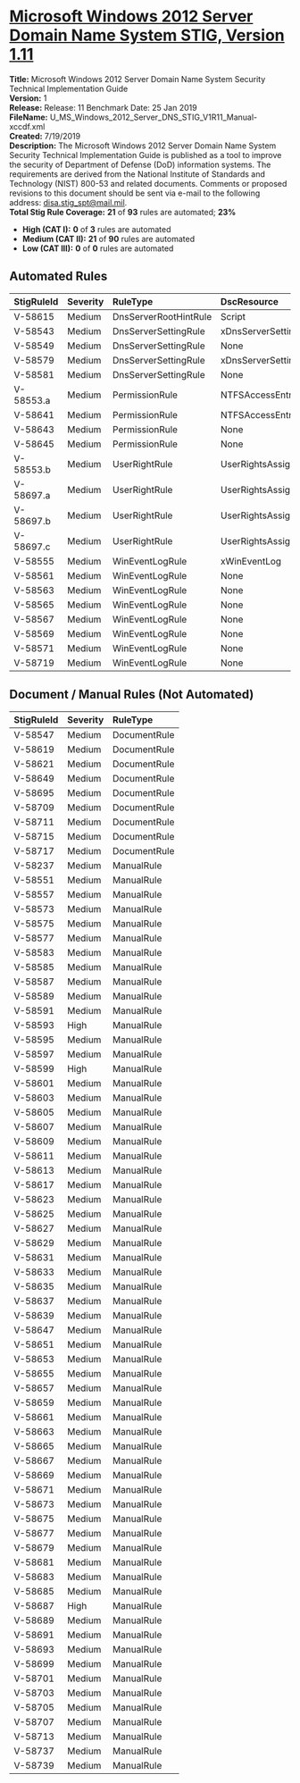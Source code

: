 # [Microsoft Windows 2012 Server Domain Name System STIG, Version 1.11](https://github.com/Microsoft/PowerStig/wiki/WindowsDnsServer-2012R2-1.11)

**Title:** Microsoft Windows 2012 Server Domain Name System Security Technical Implementation Guide  
**Version:** 1  
**Release:** Release: 11 Benchmark Date: 25 Jan 2019  
**FileName:** U_MS_Windows_2012_Server_DNS_STIG_V1R11_Manual-xccdf.xml  
**Created:** 7/19/2019  
**Description:** The Microsoft Windows 2012 Server Domain Name System Security Technical Implementation Guide is published as a tool to improve the security of Department of Defense (DoD) information systems. The requirements are derived from the National Institute of Standards and Technology (NIST) 800-53 and related documents. Comments or proposed revisions to this document should be sent via e-mail to the following address: disa.stig_spt@mail.mil.  
**Total Stig Rule Coverage:** **21** of **93** rules are automated; **23%**

* **High (CAT I):** **0** of **3** rules are automated
* **Medium (CAT II):** **21** of **90** rules are automated
* **Low (CAT III):** **0** of **0** rules are automated

## Automated Rules

| StigRuleId | Severity | RuleType | DscResource | DuplicateOf |
| :---- | :---- | :---- | :---- | :---- |
| V-58615 | Medium | DnsServerRootHintRule | Script |  |
| V-58543 | Medium | DnsServerSettingRule | xDnsServerSetting |  |
| V-58549 | Medium | DnsServerSettingRule | None | V-58543 |
| V-58579 | Medium | DnsServerSettingRule | xDnsServerSetting |  |
| V-58581 | Medium | DnsServerSettingRule | None | V-58579 |
| V-58553.a | Medium | PermissionRule | NTFSAccessEntry |  |
| V-58641 | Medium | PermissionRule | NTFSAccessEntry |  |
| V-58643 | Medium | PermissionRule | None | V-58641 |
| V-58645 | Medium | PermissionRule | None | V-58641 |
| V-58553.b | Medium | UserRightRule | UserRightsAssignment |  |
| V-58697.a | Medium | UserRightRule | UserRightsAssignment |  |
| V-58697.b | Medium | UserRightRule | UserRightsAssignment |  |
| V-58697.c | Medium | UserRightRule | UserRightsAssignment |  |
| V-58555 | Medium | WinEventLogRule | xWinEventLog |  |
| V-58561 | Medium | WinEventLogRule | None | V-58555 |
| V-58563 | Medium | WinEventLogRule | None | V-58555 |
| V-58565 | Medium | WinEventLogRule | None | V-58555 |
| V-58567 | Medium | WinEventLogRule | None | V-58555 |
| V-58569 | Medium | WinEventLogRule | None | V-58555 |
| V-58571 | Medium | WinEventLogRule | None | V-58555 |
| V-58719 | Medium | WinEventLogRule | None | V-58555 |

## Document / Manual Rules (Not Automated)

| StigRuleId | Severity | RuleType |
| :---- | :---- | :---- |
| V-58547 | Medium | DocumentRule |
| V-58619 | Medium | DocumentRule |
| V-58621 | Medium | DocumentRule |
| V-58649 | Medium | DocumentRule |
| V-58695 | Medium | DocumentRule |
| V-58709 | Medium | DocumentRule |
| V-58711 | Medium | DocumentRule |
| V-58715 | Medium | DocumentRule |
| V-58717 | Medium | DocumentRule |
| V-58237 | Medium | ManualRule |
| V-58551 | Medium | ManualRule |
| V-58557 | Medium | ManualRule |
| V-58573 | Medium | ManualRule |
| V-58575 | Medium | ManualRule |
| V-58577 | Medium | ManualRule |
| V-58583 | Medium | ManualRule |
| V-58585 | Medium | ManualRule |
| V-58587 | Medium | ManualRule |
| V-58589 | Medium | ManualRule |
| V-58591 | Medium | ManualRule |
| V-58593 | High | ManualRule |
| V-58595 | Medium | ManualRule |
| V-58597 | Medium | ManualRule |
| V-58599 | High | ManualRule |
| V-58601 | Medium | ManualRule |
| V-58603 | Medium | ManualRule |
| V-58605 | Medium | ManualRule |
| V-58607 | Medium | ManualRule |
| V-58609 | Medium | ManualRule |
| V-58611 | Medium | ManualRule |
| V-58613 | Medium | ManualRule |
| V-58617 | Medium | ManualRule |
| V-58623 | Medium | ManualRule |
| V-58625 | Medium | ManualRule |
| V-58627 | Medium | ManualRule |
| V-58629 | Medium | ManualRule |
| V-58631 | Medium | ManualRule |
| V-58633 | Medium | ManualRule |
| V-58635 | Medium | ManualRule |
| V-58637 | Medium | ManualRule |
| V-58639 | Medium | ManualRule |
| V-58647 | Medium | ManualRule |
| V-58651 | Medium | ManualRule |
| V-58653 | Medium | ManualRule |
| V-58655 | Medium | ManualRule |
| V-58657 | Medium | ManualRule |
| V-58659 | Medium | ManualRule |
| V-58661 | Medium | ManualRule |
| V-58663 | Medium | ManualRule |
| V-58665 | Medium | ManualRule |
| V-58667 | Medium | ManualRule |
| V-58669 | Medium | ManualRule |
| V-58671 | Medium | ManualRule |
| V-58673 | Medium | ManualRule |
| V-58675 | Medium | ManualRule |
| V-58677 | Medium | ManualRule |
| V-58679 | Medium | ManualRule |
| V-58681 | Medium | ManualRule |
| V-58683 | Medium | ManualRule |
| V-58685 | Medium | ManualRule |
| V-58687 | High | ManualRule |
| V-58689 | Medium | ManualRule |
| V-58691 | Medium | ManualRule |
| V-58693 | Medium | ManualRule |
| V-58699 | Medium | ManualRule |
| V-58701 | Medium | ManualRule |
| V-58703 | Medium | ManualRule |
| V-58705 | Medium | ManualRule |
| V-58707 | Medium | ManualRule |
| V-58713 | Medium | ManualRule |
| V-58737 | Medium | ManualRule |
| V-58739 | Medium | ManualRule |
